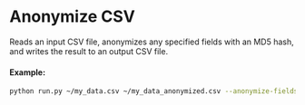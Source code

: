 # Anonymize CSV

Reads an input CSV file, anonymizes any specified fields with an MD5 hash, and writes the result to an output CSV file.


#### Example:
```bash
python run.py ~/my_data.csv ~/my_data_anonymized.csv --anonymize-fields full_name email_address
```

